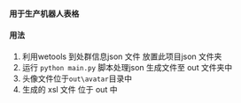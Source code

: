 #### 用于生产机器人表格
#### 用法 
1. 利用wetools 到处群信息json 文件 放置此项目json 文件夹
2. 运行 `python main.py` 脚本处理json 生成文件至 out 文件夹中
3. 头像文件位于`out\avatar`目录中
4. 生成的 xsl 文件 位于 out 中